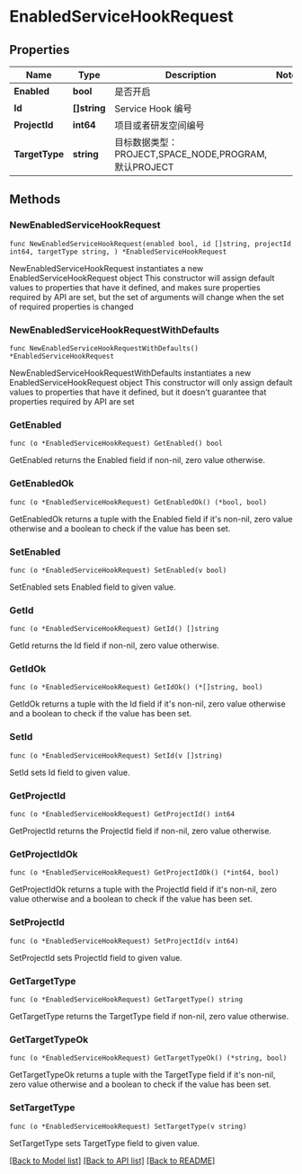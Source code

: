 # EnabledServiceHookRequest

## Properties

Name | Type | Description | Notes
------------ | ------------- | ------------- | -------------
**Enabled** | **bool** | 是否开启 | 
**Id** | **[]string** | Service Hook 编号 | 
**ProjectId** | **int64** | 项目或者研发空间编号 | 
**TargetType** | **string** | 目标数据类型：PROJECT,SPACE_NODE,PROGRAM,默认PROJECT | 

## Methods

### NewEnabledServiceHookRequest

`func NewEnabledServiceHookRequest(enabled bool, id []string, projectId int64, targetType string, ) *EnabledServiceHookRequest`

NewEnabledServiceHookRequest instantiates a new EnabledServiceHookRequest object
This constructor will assign default values to properties that have it defined,
and makes sure properties required by API are set, but the set of arguments
will change when the set of required properties is changed

### NewEnabledServiceHookRequestWithDefaults

`func NewEnabledServiceHookRequestWithDefaults() *EnabledServiceHookRequest`

NewEnabledServiceHookRequestWithDefaults instantiates a new EnabledServiceHookRequest object
This constructor will only assign default values to properties that have it defined,
but it doesn't guarantee that properties required by API are set

### GetEnabled

`func (o *EnabledServiceHookRequest) GetEnabled() bool`

GetEnabled returns the Enabled field if non-nil, zero value otherwise.

### GetEnabledOk

`func (o *EnabledServiceHookRequest) GetEnabledOk() (*bool, bool)`

GetEnabledOk returns a tuple with the Enabled field if it's non-nil, zero value otherwise
and a boolean to check if the value has been set.

### SetEnabled

`func (o *EnabledServiceHookRequest) SetEnabled(v bool)`

SetEnabled sets Enabled field to given value.


### GetId

`func (o *EnabledServiceHookRequest) GetId() []string`

GetId returns the Id field if non-nil, zero value otherwise.

### GetIdOk

`func (o *EnabledServiceHookRequest) GetIdOk() (*[]string, bool)`

GetIdOk returns a tuple with the Id field if it's non-nil, zero value otherwise
and a boolean to check if the value has been set.

### SetId

`func (o *EnabledServiceHookRequest) SetId(v []string)`

SetId sets Id field to given value.


### GetProjectId

`func (o *EnabledServiceHookRequest) GetProjectId() int64`

GetProjectId returns the ProjectId field if non-nil, zero value otherwise.

### GetProjectIdOk

`func (o *EnabledServiceHookRequest) GetProjectIdOk() (*int64, bool)`

GetProjectIdOk returns a tuple with the ProjectId field if it's non-nil, zero value otherwise
and a boolean to check if the value has been set.

### SetProjectId

`func (o *EnabledServiceHookRequest) SetProjectId(v int64)`

SetProjectId sets ProjectId field to given value.


### GetTargetType

`func (o *EnabledServiceHookRequest) GetTargetType() string`

GetTargetType returns the TargetType field if non-nil, zero value otherwise.

### GetTargetTypeOk

`func (o *EnabledServiceHookRequest) GetTargetTypeOk() (*string, bool)`

GetTargetTypeOk returns a tuple with the TargetType field if it's non-nil, zero value otherwise
and a boolean to check if the value has been set.

### SetTargetType

`func (o *EnabledServiceHookRequest) SetTargetType(v string)`

SetTargetType sets TargetType field to given value.



[[Back to Model list]](../README.md#documentation-for-models) [[Back to API list]](../README.md#documentation-for-api-endpoints) [[Back to README]](../README.md)


